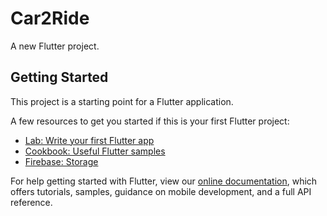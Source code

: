 # Car2Ride

A new Flutter project.

## Getting Started

This project is a starting point for a Flutter application.

A few resources to get you started if this is your first Flutter project:

- [Lab: Write your first Flutter app](https://flutter.dev/docs/get-started/codelab)
- [Cookbook: Useful Flutter samples](https://flutter.dev/docs/cookbook)
- [Firebase: Storage](https://firebase.google.com/docs/firestore)

For help getting started with Flutter, view our
[online documentation](https://flutter.dev/docs), which offers tutorials,
samples, guidance on mobile development, and a full API reference.

